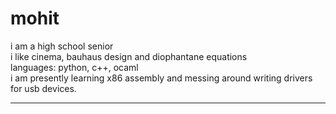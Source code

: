 # mohit
i am a high school senior <br>
i like cinema, bauhaus design and diophantane equations <br>
languages: python, c++, ocaml<br>
i am presently learning x86 assembly and messing around writing drivers for usb devices. <br>
<hr>
